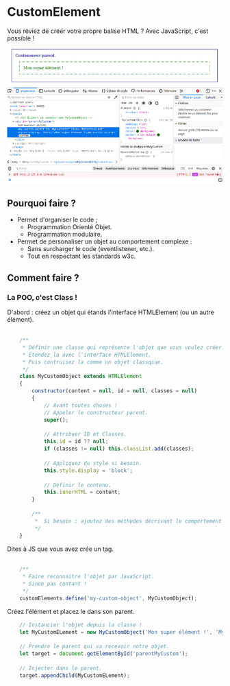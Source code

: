 # CustomElement

Vous rêviez de créer votre propre balise HTML ? 
Avec JavaScript, c'est possible ! 

![image](Screenshot_20210412_082346.png)

## Pourquoi faire ? 

* Permet d'organiser le code ; 
  * Programmation Orienté Objet. 
  * Programmation modulaire.
* Permet de personaliser un objet au comportement complexe :
  * Sans surcharger le code (eventlistener, etc.).
  * Tout en respectant les standards w3c.

## Comment faire ? 

### La POO, c'est Class ! 

D'abord : créez un objet qui étands l'interface HTMLElement (ou un autre élément).

```js

    /**
     * Définir une classe qui représente l'objet que vous voulez créer. 
     * Étendez la avec l'interface HTMLElement.
     * Puis contruisez la comme un objet classqiue. 
     */
    class MyCustomObject extends HTMLElement
    {
        constructor(content = null, id = null, classes = null)
        {
            // Avant toutes choses !
            // Appeler le constructeur parent.
            super();
            
            // Attribuer ID et Classes.
            this.id = id ?? null;
            if (classes != null) this.classList.add(classes); 

            // Appliquez du style si besoin.
            this.style.display = 'block';

            // Définir le contenu.
            this.innerHTML = content;
        }   

        /**
         *  Si besoin : ajoutez des méthodes décrivant le comportement de votre objet. 
         */
    }

```

Dites à JS que vous avez crée un tag. 

```js

    /**
     * Faire reconnaitre l'objet par JavaScript.
     * Sinon pas contant ! 
     */
    customElements.define('my-custom-object', MyCustomObject);
```

Créez l'élément et placez le dans son parent. 

```js
    // Instancier l'objet depuis la classe ! 
    let MyCustomELement = new MyCustomObject('Mon super élément !', 'MyCustomId', 'MyCustomClass');
    
    // Prendre le parent qui va recevoir notre objet.
    let target = document.getElementById('parentMyCustom');
    
    // Injecter dans le parent. 
    target.appendChild(MyCustomELement);

```


```js
```